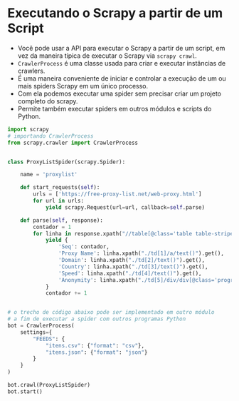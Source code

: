# Executando o Scrapy a partir de um Script


- Você pode usar a API para executar o Scrapy a partir de um script, em vez da maneira típica de executar o Scrapy via ``scrapy crawl``.
- ``CrawlerProcess`` é uma classe usada para criar e executar instâncias de crawlers.
- É uma maneira conveniente de iniciar e controlar a execução de um ou mais spiders Scrapy em um único processo.
- Com ela podemos executar uma spider sem precisar criar um projeto completo do scrapy.
- Permite também executar spiders em outros módulos e scripts do Python.


```python
import scrapy
# importando CrawlerProcess
from scrapy.crawler import CrawlerProcess


class ProxyListSpider(scrapy.Spider):

    name = 'proxylist'

    def start_requests(self):
        urls = ['https://free-proxy-list.net/web-proxy.html']
        for url in urls:
            yield scrapy.Request(url=url, callback=self.parse)

    def parse(self, response):
        contador = 1
        for linha in response.xpath("//table[@class='table table-striped table-bordered']/tbody/tr"):
            yield {
                'Seq': contador,
                'Proxy Name': linha.xpath("./td[1]/a/text()").get(),
                'Domain': linha.xpath("./td[2]/text()").get(),
                'Country': linha.xpath("./td[3]/text()").get(),
                'Speed': linha.xpath("./td[4]/text()").get(),
                'Anonymity': linha.xpath("./td[5]/div/div[@class='progress-bar']/text()").get(),
            }
            contador += 1


# o trecho de código abaixo pode ser implementado em outro módulo 
# a fim de executar a spider com outros programas Python
bot = CrawlerProcess(
    settings={
        "FEEDS": {
            "itens.csv": {"format": "csv"},
            "itens.json": {"format": "json"}
        }
    }
)

bot.crawl(ProxyListSpider)
bot.start()
```